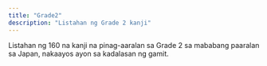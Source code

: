 ```yaml
---
title: "Grade2"
description: "Listahan ng Grade 2 kanji"
---
```

Listahan ng 160 na kanji na pinag-aaralan sa Grade 2 sa mababang paaralan sa Japan, nakaayos ayon sa kadalasan ng gamit.